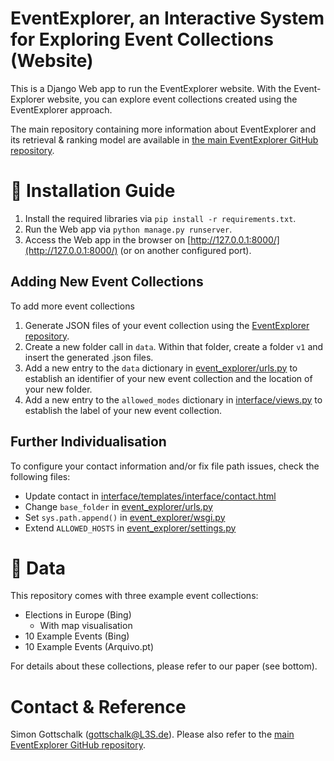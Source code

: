 # EventExplorer, an Interactive System for Exploring Event Collections (Website)

This is a Django Web app to run the EventExplorer website. With the Event-Explorer website, you can explore event collections created using the EventExplorer approach.

The main repository containing more information about EventExplorer and its retrieval & ranking model are available in [the main EventExplorer GitHub repository](https://github.com/saraabdollahi/EventExplorer).

# 🚀 Installation Guide

1. Install the required libraries via `pip install -r requirements.txt`.
2. Run the Web app via `python manage.py runserver`.
3. Access the Web app in the browser on [http://127.0.0.1:8000/](http://127.0.0.1:8000/) (or on another configured port).

## Adding New Event Collections

To add more event collections

1. Generate JSON files of your event collection using the [EventExplorer repository](https://github.com/saraabdollahi/EventExplorer).
2. Create a new folder call in `data`. Within that folder, create a folder `v1` and insert the generated .json files.
3. Add a new entry to the `data` dictionary in [event_explorer/urls.py](event_explorer/urls.py) to establish an identifier of your new event collection and the location of your new folder.
4. Add a new entry to the `allowed_modes` dictionary in [interface/views.py](interface/views.py) to establish the label of your new event collection.

## Further Individualisation

To configure your contact information and/or fix file path issues, check the following files:

- Update contact in [interface/templates/interface/contact.html](interface/templates/interface/contact.html)
- Change `base_folder` in [event_explorer/urls.py](event_explorer/urls.py)
- Set `sys.path.append()` in [event_explorer/wsgi.py](event_explorer/wsgi.py)
- Extend `ALLOWED_HOSTS` in [event_explorer/settings.py](event_explorer/settings.py)

# 📁 Data

This repository comes with three example event collections:
- Elections in Europe (Bing)
   - With map visualisation
- 10 Example Events (Bing)
- 10 Example Events (Arquivo.pt)

For details about these collections, please refer to our paper (see bottom).

# Contact & Reference

Simon Gottschalk ([gottschalk@L3S.de](mailto:gottschalk@L3S.de)). Please also refer to the [main EventExplorer GitHub repository](https://github.com/saraabdollahi/EventExplorer).